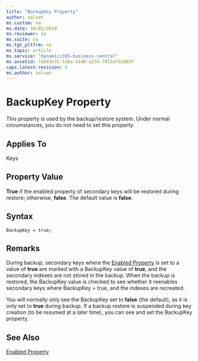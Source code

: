 ```yaml
---
title: "BackupKey Property"
author: solsen
ms.custom: na
ms.date: 10/01/2019
ms.reviewer: na
ms.suite: na
ms.tgt_pltfrm: na
ms.topic: article
ms.service: "dynamics365-business-central"
ms.assetid: 7ad43e31-536a-41d8-a234-7972afd18037
caps.latest.revision: 5
ms.author: solsen
---
```


# BackupKey Property
This property is used by the backup/restore system. Under normal circumstances, you do not need to set this property.  

## Applies To  
 Keys  

## Property Value  
 **True** if the enabled property of secondary keys will be restored during restore; otherwise, **false**. The default value is **false**.  

## Syntax
```
BackupKey = true;
```

## Remarks  
During backup, secondary keys where the [Enabled Property](devenv-enabled-property.md) is set to a value of **true** are marked with a BackupKey value of **true**, and the secondary indexes are not stored in the backup. When the backup is restored, the BackupKey value is checked to see whether it reenables secondary keys where BackupKey = true, and the indexes are recreated.  

You will normally only see the BackupKey set to **false** (the default), as it is only set to **true** during backup. If a backup restore is suspended during key creation (to be resumed at a later time), you can see and set the BackupKey property.  

## See Also  
[Enabled Property](devenv-enabled-property.md)
